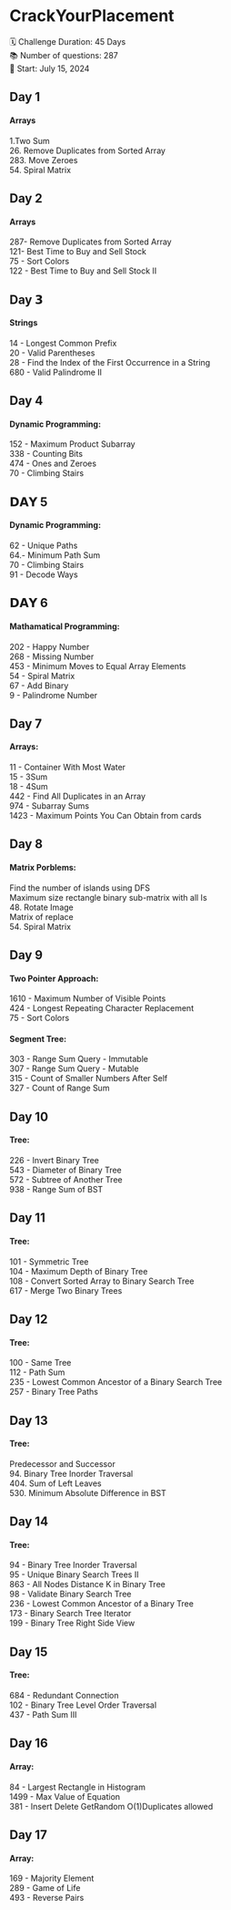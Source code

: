 # CrackYourPlacement
 🗓 Challenge Duration: 45 Days <br>
 📚 Number of questions: 287 <br>
 🚀 Start: July 15, 2024

## Day 1
#### Arrays
1.Two Sum <br>
26. Remove Duplicates from Sorted Array <br>
283. Move Zeroes <br>
54. Spiral Matrix <br>

## Day 2
#### Arrays
287- Remove Duplicates from Sorted Array <br>
121- Best Time to Buy and Sell Stock <br>
75 - Sort Colors <br>
122 - Best Time to Buy and Sell Stock II <br>

## Day 𝟯
#### Strings
14 - Longest Common Prefix <br>
20 - Valid Parentheses <br>
28 - Find the Index of the First Occurrence in a String <br>
680 - Valid Palindrome II <br>

## Day 4
#### Dynamic Programming:
152 - Maximum Product Subarray <br>
338 - Counting Bits <br> 
474 - Ones and Zeroes <br>
70 - Climbing Stairs <br>

## 𝗗𝗔𝗬 5 
#### Dynamic Programming:
62 - Unique Paths <br>
64.- Minimum Path Sum <br>
70 - Climbing Stairs  <br>
91 -  Decode Ways <br>

## 𝗗𝗔𝗬 6
#### Mathamatical Programming:
202 -  Happy Number <br>
268 - Missing Number <br>
453 - Minimum Moves to Equal Array Elements <br>
54 - Spiral Matrix <br>
67 - Add Binary <br>
9 - Palindrome Number <br>

## Day 7
#### Arrays:
11 - Container With Most Water <br>
15 - 3Sum <br>
18 - 4Sum <br>
442 - Find All Duplicates in an Array <br>
974 - Subarray Sums <br>
1423 - Maximum Points You Can Obtain from cards <br>

## Day 8
#### Matrix Porblems:
Find the number of islands using DFS <br>
Maximum size rectangle binary sub-matrix with all Is <br>
48. Rotate Image <br>
Matrix of  replace <br>
54. Spiral Matrix <br>

## Day 9
#### Two Pointer Approach:
1610 - Maximum Number of Visible Points <br>
424 - Longest Repeating Character Replacement <br>
75 - Sort Colors<br>
#### Segment Tree:
303 - Range Sum Query - Immutable <br>
307 - Range Sum Query - Mutable <br>
315 - Count of Smaller Numbers After Self <br>
327 - Count of Range Sum <br>

## Day 10
#### Tree:
226 - Invert Binary Tree <br> 
543 - Diameter of Binary Tree <br>
572 - Subtree of Another Tree <br>
938 - Range Sum of BST <br>

## Day 11
#### Tree:
101 - Symmetric Tree <br>
104 - Maximum Depth of Binary Tree <br>
108 - Convert Sorted Array to Binary Search Tree <br>
617 - Merge Two Binary Trees <br>

## Day 12
#### Tree:
100 - Same Tree <br>
112 - Path Sum <br>
235 - Lowest Common Ancestor of a Binary Search Tree <br>
257 - Binary Tree Paths <br>

## Day 13
#### Tree:
Predecessor and Successor <br>
94. Binary Tree Inorder Traversal <br>
404. Sum of Left Leaves <br>
530. Minimum Absolute Difference in BST <br>

## Day 14
#### Tree:
94 - Binary Tree Inorder Traversal <br>
95 - Unique Binary Search Trees II <br>
863 - All Nodes Distance K in Binary Tree <br>
98 - Validate Binary Search Tree <br>
236 - Lowest Common Ancestor of a Binary Tree <br>
173 - Binary Search Tree Iterator <br>
199 - Binary Tree Right Side View <br>

## Day 15
#### Tree:
684 - Redundant Connection <br>
102 - Binary Tree Level Order Traversal <br>
437 - Path Sum III

## Day 16
#### Array:
84 - Largest Rectangle in Histogram <br>
1499 - Max Value of Equation <br>
381 - Insert Delete GetRandom O(1)Duplicates allowed <br>

## Day 17
#### Array:
169 - Majority Element <br>
289 - Game of Life <br>
493 - Reverse Pairs <br>
